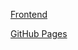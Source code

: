 [Frontend](https://github.com/Maksim-Kvashnin/ahj-hw12.1_frontend)

[GitHub Pages](https://Maksim-Kvashnin.github.io/ahj-hw12.1_frontend/)